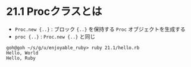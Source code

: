 # 21.1 Procクラスとは

- `Proc.new {..}` : ブロック `{..}` を保持する `Proc` オブジェクトを生成する
- `proc {..}` : `Proc.new {..}` と同じ

```
goh@goh ~/s/g/u/enjoyable_ruby> ruby 21.1/hello.rb
Hello, World
Hello, Ruby
```

